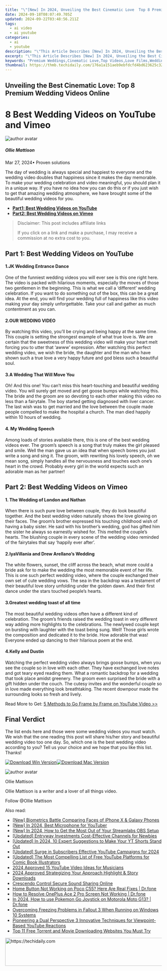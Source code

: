 ```yaml
---
title: "\"[New] In 2024, Unveiling the Best Cinematic Love  Top 8 Premium Wedding Videos Online\""
date: 2024-09-18T08:07:49.705Z
updated: 2024-09-22T03:48:56.211Z
tags:
  - ai video
  - ai youtube
categories:
  - ai
  - youtube
description: "\"This Article Describes [New] In 2024, Unveiling the Best Cinematic Love: Top 8 Premium Wedding Videos Online\""
excerpt: "\"This Article Describes [New] In 2024, Unveiling the Best Cinematic Love: Top 8 Premium Wedding Videos Online\""
keywords: "Premium Weddings,Cinematic Love,Top Videos,Love Films,Wedding Cinemas,Quality Weddings,Online Video Weddings"
thumbnail: https://thmb.techidaily.com/176a1a151aeb9ebfdcfd4bd623625c32ca353b5d86117d513193a67649a60b72.jpg
---
```


## Unveiling the Best Cinematic Love: Top 8 Premium Wedding Videos Online

# 8 Best Wedding Videos on YouTube and Vimeo

![author avatar](https://images.wondershare.com/filmora/article-images/ollie-mattison.jpg)

##### Ollie Mattison

 Mar 27, 2024• Proven solutions

The day of wedding is always special and happiest to everyone and the wedding video doubles that happiness since it makes the day memorable. To make your wedding celebration and video meaningful, you should plan it in a unique way. If you have no idea how you can do this or if you just wish to get that amazing wedding atmosphere, we have brought some of the beautiful wedding videos for you.

* [**Part1: Best Wedding Videos on YouTube**](#part1)
* [**Part2: Best Wedding Videos on Vimeo**](#part2)

>  Disclaimer: This post includes affiliate links
>
>  If you click on a link and make a purchase, I may receive a commission at no extra cost to you.
>

## Part 1: Best Wedding Videos on YouTube

#### 1.JK Wedding Entrance Dance

One of the funniest wedding videos you will ever see is this one right here. The video is packed with hilarious moments, especially the moves of those two gentlemen in the beginning. This is what we call a ‘different’ wedding celebration. If you want to do something out of the box, this can be a great idea. At the end, you will find your wedding full of happiness like this video making your day simply unforgettable. Take your call and gather as much contentment as you can.

#### 2.OUR WEDDING VIDEO

By watching this video, you’ll be crying and being happy at the same time. This couple is setting the strongest example of what true love is. We are certain that the sweetness of this wedding video will make your heart melt forcing you to utter that ‘awww’ expression. After watching this perfect wedding video, we wish the bride, the daughter and the man who have shown such a true love a very happy future and god bless such a beautiful soul.

#### 3.A Wedding That Will Move You

Oh! And this one! You can’t miss this heart-touching and beautiful wedding video. You will surely get moved and get goose bumps while watching this. The bride and the groom are so devoting to each other making this video no less than a fairytale. The boy started getting diagnosed with liver cancer. The last wish was to get married and the love between the couple made people compelled to make the hospital a church. The man died happily within 10 hours of wedding.

#### 4. My Wedding Speech

Among loads of stories available there, this is one of the best wedding videos ever. The groom’s speech is a song that truly makes the girl pleased and smile. Well the man gave us an idea that when speech bores you just write a song and sing it. The groom, with rewriting his lovely speech, oh we mean song, simply handles all the nervousness and touches each one’s heart in the crowd. Probably every girl in the world expects such an adorable man as her partner!

## Part 2: Best Wedding Videos on Vimeo

#### 1. The Wedding of London and Nathan

When there is such pure love between couple, they do look beautiful together. And the best wedding video naturally shows the love glowing on their faces. The groom’s brother expressed his touching childhood wish of having a baby sister. He said with his brother’s wedding, god has gifted him the sister he always so earnestly wished for. This melted the couple’s hearts. The blushing couple in every scene of the wedding video reminded of the fairytales that say ‘happily ever after’.

#### 2.IyaVillania and Drew Arellano’s Wedding

The white flowers, sunset, the cliff across the beach, what more could a bride ask for to make the wedding the most memorable event of her life. This is one such perfect wedding video, where the couple exchanged their own set of cute wedding vows. The sea in the backdrop was a testament of their beautiful love story unfolding under the golden dawn. And their first dance under the stars touched people’s hearts.

#### 3.Greatest wedding toast of all time

The most beautiful wedding videos often have a different kind of celebration. The groom’s friends raised the wedding toast in very different way adding more highlights to the celebrations. The newlywed couple kept on bursting with laughter with the toast being sung. Well! Those girls wrote the composition and dedicated it to the bride. How adorable that was! Everyone ended up dancing to their hilarious poem at the end.

#### 4.Kelly and Dustin

Watching the perfect wedding video always brings goose bumps, when you see the couple so in love with each other. They have exchanged love notes and got teary eyed reading them. What a romantic backdrop for a wedding that took place amidst greenery. The groom even surprised the bride with a gift hidden under the couch. The cutesy invites and the wonderful couple so in love made everything look breathtaking. The recent downpour made the surrounding looks so fresh and lively.

Read More to Get: [5 Methods to Go Frame by Frame on YouTube Video >>](https://tools.techidaily.com/wondershare/filmora/download/)

## Final Verdict

The list ends here and those were some wedding videos you must watch. We wish that the one reading this post will share his/her story and beautiful wedding video too one day. So, which one is the best wedding video according to you? Tell us your choice and we hope that you like this list. Thanks!

[![Download Win Version](https://images.wondershare.com/filmora/guide/download-btn-win.jpg)](https://tools.techidaily.com/wondershare/filmora/download/)[![Download Mac Version](https://images.wondershare.com/filmora/guide/download-btn-mac.jpg)](https://tools.techidaily.com/wondershare/filmora/download/)

![author avatar](https://images.wondershare.com/filmora/article-images/ollie-mattison.jpg)

Ollie Mattison

Ollie Mattison is a writer and a lover of all things video.

Follow @Ollie Mattison

<ins class="adsbygoogle"
     style="display:block"
     data-ad-format="autorelaxed"
     data-ad-client="ca-pub-7571918770474297"
     data-ad-slot="1223367746"></ins>

<ins class="adsbygoogle"
     style="display:block"
     data-ad-client="ca-pub-7571918770474297"
     data-ad-slot="8358498916"
     data-ad-format="auto"
     data-full-width-responsive="true"></ins>

<span class="atpl-alsoreadstyle">Also read:</span>
<div><ul>
<li><a href="https://fox-http.techidaily.com/new-biometrics-battle-comparing-faces-of-iphone-x-and-galaxy-phones/"><u>[New] Biometrics Battle Comparing Faces of iPhone X & Galaxy Phones</u></a></li>
<li><a href="https://youtube-tips.techidaily.com/n-2024-best-microphone-for-youtuber/"><u>[New] In 2024, Best Microphone for YouTuber</u></a></li>
<li><a href="https://screen-activity-recording.techidaily.com/new-in-2024-how-to-get-the-most-out-of-your-streamlabs-obs-setup/"><u>[New] In 2024, How to Get the Most Out of Your Streamlabs OBS Setup</u></a></li>
<li><a href="https://youtube-tips.techidaily.com/ed-entryway-investments-cost-effective-channels-for-newbies/"><u>[Updated] Entryway Investments Cost-Effective Channels for Newbies</u></a></li>
<li><a href="https://youtube-tips.techidaily.com/ed-in-2024-10-expert-suggestions-to-make-your-yt-shorts-stand-out/"><u>[Updated] In 2024, 10 Expert Suggestions to Make Your YT Shorts Stand Out</u></a></li>
<li><a href="https://youtube-tips.techidaily.com/ed-surge-in-subscribers-effective-youtube-campaigns-for-2024/"><u>[Updated] Surge in Subscribers Effective YouTube Campaigns for 2024</u></a></li>
<li><a href="https://youtube-tips.techidaily.com/ed-the-most-compelling-list-of-free-youtube-platforms-for-comic-book-illustrators/"><u>[Updated] The Most Compelling List of Free YouTube Platforms for Comic Book Illustrators</u></a></li>
<li><a href="https://youtube-tips.techidaily.com/approved-15-youtube-video-ideas-for-musicians/"><u>2024 Approved 15 YouTube Video Ideas for Musicians</u></a></li>
<li><a href="https://instagram-video-recordings.techidaily.com/2024-approved-strategizing-your-approach-highlight-and-story-downloads/"><u>2024 Approved Strategizing Your Approach Highlight & Story Downloads</u></a></li>
<li><a href="https://youtube-tips.techidaily.com/endo-control-secure-sound-sharing-online/"><u>Crescendo Control Secure Sound Sharing Online</u></a></li>
<li><a href="https://change-location.techidaily.com/home-button-not-working-on-poco-c55-here-are-real-fixes-drfone-by-drfone-fix-android-problems-fix-android-problems/"><u>Home Button Not Working on Poco C55? Here Are Real Fixes | Dr.fone</u></a></li>
<li><a href="https://fix-guide.techidaily.com/how-to-resolve-oneplus-ace-2-pro-screen-not-working-drfone-by-drfone-fix-android-problems-fix-android-problems/"><u>How to Resolve OnePlus Ace 2 Pro Screen Not Working | Dr.fone</u></a></li>
<li><a href="https://android-pokemon-go.techidaily.com/in-2024-how-to-use-pokemon-go-joystick-on-motorola-moto-g13-drfone-by-drfone-virtual-android/"><u>In 2024, How to use Pokemon Go Joystick on Motorola Moto G13? | Dr.fone</u></a></li>
<li><a href="https://win-blog.techidaily.com/overcoming-freezing-problems-in-fallout-3-when-running-on-windows-10-systems/"><u>Overcoming Freezing Problems in Fallout 3 When Running on Windows 10 Systems</u></a></li>
<li><a href="https://youtube-docs.techidaily.com/ering-a-dual-perspective-3-innovative-techniques-for-viewpoint-based-youtube-reactions/"><u>Pioneering a Dual Perspective 3 Innovative Techniques for Viewpoint-Based YouTube Reactions</u></a></li>
<li><a href="https://tech-renaissance.techidaily.com/top-11-free-torrent-and-movie-downloading-websites-you-must-try/"><u>Top 11 Free Torrent and Movie Downloading Websites You Must Try</u></a></li>
</ul></div>

<!-- affiliate ads begin -->
<a href="https://aligracehair.sjv.io/c/5597632/2080317/19272" target="_top" id="2080317">
  <img src="//a.impactradius-go.com/display-ad/19272-2080317" border="0" alt="https://techidaily.com" width="728" height="90"/>
</a>
<img height="0" width="0" src="https://aligracehair.sjv.io/i/5597632/2080317/19272" style="position:absolute;visibility:hidden;" border="0" />
<!-- affiliate ads end -->

